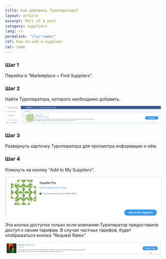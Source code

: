 ```yaml
---
title: Как добавить Туроператора?
layout: article
excerpt: Part of a post
category: suppliers
lang: ru
permalink: "/ru/:name/"
ref: how-to-add-a-supplier
cat: some
---
```


### **Шаг 1**

Перейти в “Marketplace > Find Suppliers”.

### **Шаг 2**

Найти Туроператора, которого необходимо добавить.

![How_to_add_a_supplier1](/assets/images/how_to_add_a_supplier1.png)

### **Шаг 3**

Развернуть карточку Туроператора для просмотра информации о нём.

### **Шаг 4**

Кликнуть на кнопку “Add to My Suppliers”.

![How_to_add_a_supplier2](/assets/images/how_to_add_a_supplier2.png)

Эта кнопка доступна только если компания-Туроператор предоставила доступ к своим тарифам. В случае частных тарифов, будет отображаться кнопка “Request Rates”.

![How_to_add_a_supplier3](/assets/images/how_to_add_a_supplier3.png)

